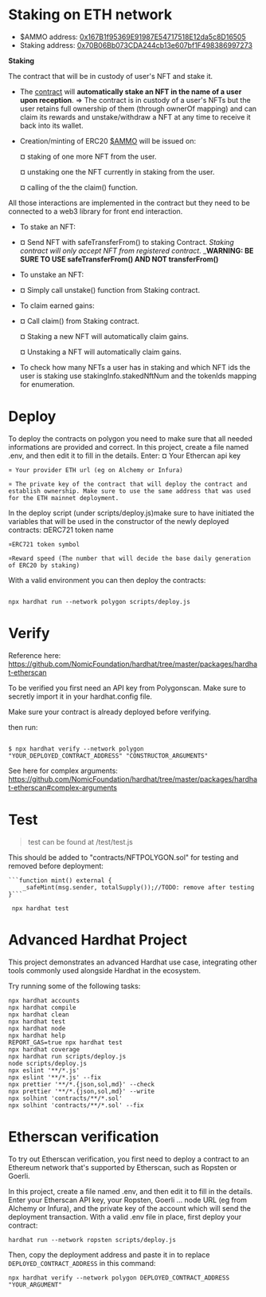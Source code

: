 # Staking on ETH network

* $AMMO address:   [0x167B1f95369E91987E54717518E12da5c8D16505](https://etherscan.io/token/0x167b1f95369e91987e54717518e12da5c8d16505)
* Staking address:  [0x70B06Bb073CDA244cb13e607bf1F498386997273](https://etherscan.io/address/0x70b06bb073cda244cb13e607bf1f498386997273)

__Staking__

The contract that will be in custody of user's NFT and stake it.

- The [contract](https://github.com/Torof/NFT_Staking/blob/main/contracts/Staking.sol) will **automatically stake an NFT in the name of a user upon reception**.
   => The contract is in custody of a user's NFTs but the user retains full ownership of them (through ownerOf mapping)
   and can claim its rewards and unstake/withdraw a NFT at any time to receive it back into its wallet.

- Creation/minting of ERC20 [$AMMO](https://github.com/Torof/NFT_Staking/blob/main/contracts/AMMO.sol) will be issued on:

     ¤ staking of one more NFT from the user.
  
     ¤ unstaking one the NFT currently in staking from the user.
  
     ¤ calling of the the claim() function.

All those interactions are implemented in the contract but they need to be connected to a web3 library for front end interaction.

- To stake an NFT:
- 
    ¤ Send NFT with safeTransferFrom() to staking Contract. _Staking contract will only accept NFT from registered contract_.
    ___WARNING: BE SURE TO USE safeTransferFrom() AND NOT transferFrom()__

- To unstake an NFT:
- 
    ¤ Simply call unstake() function from Staking contract.

- To claim earned gains:
- 
    ¤ Call claim() from Staking contract.
  
    ¤ Staking a new NFT will automatically claim gains.
  
    ¤ Unstaking a NFT will automatically claim gains.

- To check how many NFTs a user has in staking and which NFT ids the user is staking use stakingInfo.stakedNftNum and the tokenIds mapping for enumeration. 


# Deploy
To deploy the contracts on polygon you need to make sure that all needed informations are provided and correct.
In this project, create a file named .env, and then edit it to fill in the details. Enter:
    ¤ Your Ethercan api key
    
    ¤ Your provider ETH url (eg on Alchemy or Infura)
    
    ¤ The private key of the contract that will deploy the contract and establish ownership. Make sure to use the same address that was used for the ETH mainnet deployment.

In the deploy script (under scripts/deploy.js)make sure to have initiated the variables that will be used in the constructor of the newly deployed contracts:
    ¤ERC721 token name 
    
    ¤ERC721 token symbol
    
    ¤Reward speed (The number that will decide the base daily generation of ERC20 by staking)


With a valid environment you can then deploy the contracts:

```shell

npx hardhat run --network polygon scripts/deploy.js

```

# Verify
Reference here: https://github.com/NomicFoundation/hardhat/tree/master/packages/hardhat-etherscan

To  be verified you first need an API key from Polygonscan.
Make sure to secretly import it in your hardhat.config file.

Make sure your contract is already deployed before verifying.

then run: 

```shell

$ npx hardhat verify --network polygon "YOUR_DEPLOYED_CONTRACT_ADDRESS" "CONSTRUCTOR_ARGUMENTS"

```
See here for complex arguments: https://github.com/NomicFoundation/hardhat/tree/master/packages/hardhat-etherscan#complex-arguments

# Test
> test can be found at /test/test.js

This should be added to "contracts/NFTPOLYGON.sol" for testing and removed before deployment:

    ```function mint() external {
        _safeMint(msg.sender, totalSupply());//TODO: remove after testing
    }```

```shell
 npx hardhat test

```

# Advanced Hardhat Project

This project demonstrates an advanced Hardhat use case, integrating other tools commonly used alongside Hardhat in the ecosystem.


Try running some of the following tasks:

```shell
npx hardhat accounts
npx hardhat compile
npx hardhat clean
npx hardhat test
npx hardhat node
npx hardhat help
REPORT_GAS=true npx hardhat test
npx hardhat coverage
npx hardhat run scripts/deploy.js
node scripts/deploy.js
npx eslint '**/*.js'
npx eslint '**/*.js' --fix
npx prettier '**/*.{json,sol,md}' --check
npx prettier '**/*.{json,sol,md}' --write
npx solhint 'contracts/**/*.sol'
npx solhint 'contracts/**/*.sol' --fix
```

# Etherscan verification

To try out Etherscan verification, you first need to deploy a contract to an Ethereum network that's supported by Etherscan, such as Ropsten or Goerli.

In this project, create a file named .env, and then edit it to fill in the details. Enter your Etherscan API key, your Ropsten, Goerli ... node URL (eg from Alchemy or Infura), and the private key of the account which will send the deployment transaction. With a valid .env file in place, first deploy your contract:

```shell
hardhat run --network ropsten scripts/deploy.js
```

Then, copy the deployment address and paste it in to replace `DEPLOYED_CONTRACT_ADDRESS` in this command:

```shell
npx hardhat verify --network polygon DEPLOYED_CONTRACT_ADDRESS "YOUR_ARGUMENT"
```
